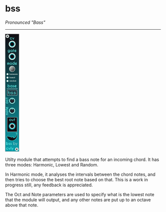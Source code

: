 # bss
_Pronounced "Bass"_
***
![bss](./screenshots/bss.png)

Utilty module that attempts to find a bass note for an incoming chord. It has three modes: Harmonic, Lowest and Random.

In Harmonic mode, it analyses the intervals between the chord notes, and then tries to choose the best root note based on that. This is a work in progress still, any feedback is appreciated.

The Oct and Note parameters are used to specify what is the lowest note that the module will output, and any other notes are put up to an octave above that note.
